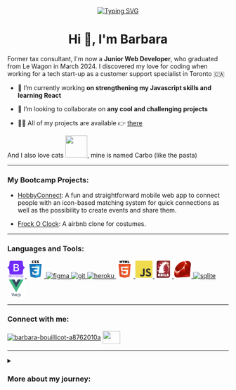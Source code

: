 <p align="center"><a href="https://git.io/typing-svg"><img src="https://readme-typing-svg.demolab.com?font=Fira+Code&size=34&pause=1000&color=F51FF7&center=true&vCenter=true&random=false&width=435&lines=Welcome+to+my+Github" alt="Typing SVG" /></a></p>

<h1 align="center">Hi 👋, I'm Barbara</h1>


Former tax consultant, I'm now a **Junior Web Developer**, who graduated from Le Wagon in March 2024. I discovered my love for coding when working for a tech start-up as a customer support specialist in Toronto 🇨🇦

- 🌱 I’m currently working **on strengthening my Javascript skills and learning React**

- 👯 I’m looking to collaborate on **any cool and challenging projects**

- 👨‍💻 All of my projects are available 👉 [there](https://barbara-bouillicot.github.io/portefolio-project/)



And I also love cats
<img src="https://media.giphy.com/media/v1.Y2lkPTc5MGI3NjExbG1tczR6aG50aGVqYTd5ZW8yenh4c2o1c3JnMWplN3dvbTh5bjl1cyZlcD12MV9pbnRlcm5hbF9naWZfYnlfaWQmY3Q9Zw/du3J3cXyzhj75IOgvA/giphy.gif" width="50" height="50" />, mine is named Carbo (like the pasta)

-----


<h3 align="left">My Bootcamp Projects:</h3>

- <a href=https://www.hobbyconnect.lol/ target="_blank">HobbyConnect</a>: A fun and straightforward mobile web app to connect people with an icon-based matching system for quick connections as well as the possibility to create events and share them.

- <a href=https://frock-o-clock-1af00f972081.herokuapp.com/ target="_blank">Frock O Clock</a>: A airbnb clone for costumes.


-----

<h3 align="left">Languages and Tools:</h3>
<p align="left"> <a href="https://getbootstrap.com" target="_blank" rel="noreferrer"> <img src="https://raw.githubusercontent.com/devicons/devicon/master/icons/bootstrap/bootstrap-plain-wordmark.svg" alt="bootstrap" width="40" height="40"/> </a> <a href="https://www.w3schools.com/css/" target="_blank" rel="noreferrer"> <img src="https://raw.githubusercontent.com/devicons/devicon/master/icons/css3/css3-original-wordmark.svg" alt="css3" width="40" height="40"/> </a> <a href="https://www.figma.com/" target="_blank" rel="noreferrer"> <img src="https://www.vectorlogo.zone/logos/figma/figma-icon.svg" alt="figma" width="40" height="40"/> </a> <a href="https://git-scm.com/" target="_blank" rel="noreferrer"> <img src="https://www.vectorlogo.zone/logos/git-scm/git-scm-icon.svg" alt="git" width="40" height="40"/> </a> <a href="https://heroku.com" target="_blank" rel="noreferrer"> <img src="https://www.vectorlogo.zone/logos/heroku/heroku-icon.svg" alt="heroku" width="40" height="40"/> </a> <a href="https://www.w3.org/html/" target="_blank" rel="noreferrer"> <img src="https://raw.githubusercontent.com/devicons/devicon/master/icons/html5/html5-original-wordmark.svg" alt="html5" width="40" height="40"/> </a> <a href="https://developer.mozilla.org/en-US/docs/Web/JavaScript" target="_blank" rel="noreferrer"> <img src="https://raw.githubusercontent.com/devicons/devicon/master/icons/javascript/javascript-original.svg" alt="javascript" width="40" height="40"/> </a> <a href="https://rubyonrails.org" target="_blank" rel="noreferrer"> <img src="https://raw.githubusercontent.com/devicons/devicon/master/icons/rails/rails-original-wordmark.svg" alt="rails" width="40" height="40"/> </a> <a href="https://www.ruby-lang.org/en/" target="_blank" rel="noreferrer"> <img src="https://raw.githubusercontent.com/devicons/devicon/master/icons/ruby/ruby-original.svg" alt="ruby" width="40" height="40"/> </a> <a href="https://www.sqlite.org/" target="_blank" rel="noreferrer"> <img src="https://www.vectorlogo.zone/logos/sqlite/sqlite-icon.svg" alt="sqlite" width="40" height="40"/> </a> <a href="https://vuejs.org/" target="_blank" rel="noreferrer"> <img src="https://raw.githubusercontent.com/devicons/devicon/master/icons/vuejs/vuejs-original-wordmark.svg" alt="vuejs" width="40" height="40"/> </a> </p>


----
<h3 align="left">Connect with me:</h3>
<p align="left">
<a href="https://linkedin.com/in/barbara-bouillicot" target="blank"><img align="center" src="https://raw.githubusercontent.com/rahuldkjain/github-profile-readme-generator/master/src/images/icons/Social/linked-in-alt.svg" alt="barbara-bouillicot-a8762010a" height="30" width="40" /></a>
<a href="mailto:barbara.bouillicot@hotmail.fr?" target="blank"><img align="center" src="https://cdn-icons-png.flaticon.com/512/281/281769.png" height="30" width="40"/></a>
</p>


----

<details>
<summary><h3 align="left">More about my journey:</h3></summary>
  After studying law, I worked as a tax consultant in global mobility for EY in France. After five years, I decided to quit my job and move to Toronto, Canada (3 weeks before Covid 🥳). <br><br>
  During my 2.5 years in Toronto, I worked as a customer support specialist for a startup from New Zealand that had just opened an office in the city. This experience marked my introduction to the tech company environment and was also my first exposure to coding, as I had to collaborate with the dev team. I really enjoyed it and it led me to pursue this newfound passion for programming further.<br><br>
  Then, I quit my job and Toronto to go to Australia, and live in Melbourne (🌴) for almost a year. Then, back in France I enrolled with Le Wagon web development bootcamp online. After 9 intense weeks, I graduated and now I keep working on the skills I've learned. I'm looking for a new opportunity somewhere in Europe or Australia.
</details>
